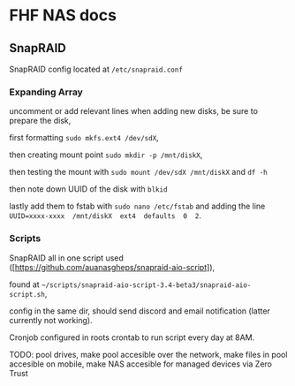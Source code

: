 # FHF NAS docs

## SnapRAID
SnapRAID config located at `/etc/snapraid.conf`

### Expanding Array
uncomment or add relevant lines when adding new disks, be sure to prepare the disk,

first formatting `sudo mkfs.ext4 /dev/sdX`,

then creating mount point `sudo mkdir -p /mnt/diskX`,

then testing the mount with `sudo mount /dev/sdX /mnt/diskX` and `df -h`

then note down UUID of the disk with `blkid`

lastly add them to fstab with `sudo nano /etc/fstab` and adding the line `UUID=xxxx-xxxx  /mnt/diskX  ext4  defaults  0  2`.

### Scripts
SnapRAID all in one script used ([https://github.com/auanasgheps/snapraid-aio-script]), 

found at `~/scripts/snapraid-aio-script-3.4-beta3/snapraid-aio-script.sh`, 

config in the same dir,
should send discord and email notification (latter currently not working).

Cronjob configured in roots crontab to run script every day at 8AM.

TODO: pool drives, make pool accesible over the network, make files in pool accesible on mobile, make NAS accesible for managed devices via Zero Trust
